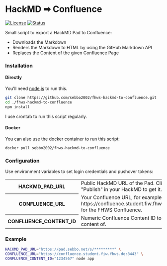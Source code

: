 # HackMD ➡ Confluence

[![License](https://img.shields.io/badge/license-MIT-blue.svg?style=flat-square)](LICENSE)
[![Status](https://git-badges.sebbo.net/65/master/build)](https://git.sebbo.net/fhws/hackmd-to-confluence/pipelines)

Small script to export a HackMD Pad to Confluence:

- Downloads the Markdown
- Renders the Markdown to HTML by using the GitHub Markdown API
- Replaces the Content of the given Confluence Page

### Installation

#### Directly

You'll need [node.js](https://nodejs.org/en/) to run this.

```bash
git clone https://github.com/sebbo2002/fhws-hackmd-to-confluence.git
cd ./fhws-hackmd-to-confluence
npm install
```

I use crontab to run this script regularly.


#### Docker

You can also use the docker container to run this script:

```bash
docker pull sebbo2002/fhws-hackmd-to-confluence
```


### Configuration

Use environment variables to set login credentials and pushover tokens:

<table>
    <tr>
        <th scope="row">HACKMD_PAD_URL</td>
        <td>Public HackMD URL of the Pad. Click on "Publish" in your HackMD to get it.</td>
    </tr>
    <tr>
        <th scope="row">CONFLUENCE_URL</td>
        <td>Your Confluence URL, for example https://confluence.student.fiw.fhws.de:8443 for the FHWS Confluence.</td>
    </tr>
    <tr>
        <th scope="row">CONFLUENCE_CONTENT_ID</td>
        <td>Numeric Confluence Content ID to replace content of.</td>
    </tr>
</table>

### Example

```bash
HACKMD_PAD_URL="https://pad.sebbo.net/s/*********" \
CONFLUENCE_URL="https://confluence.student.fiw.fhws.de:8443" \
CONFLUENCE_CONTENT_ID="1234567" node app
```
